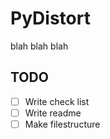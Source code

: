 # PyDistort
blah blah blah
## TODO
- [ ] Write check list
- [ ] Write readme
- [ ] Make filestructure
